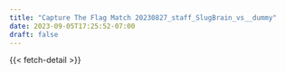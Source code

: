 ```yaml
---
title: "Capture The Flag Match 20230827_staff_SlugBrain_vs__dummy"
date: 2023-09-05T17:25:52-07:00
draft: false
---
```


{{< fetch-detail >}}